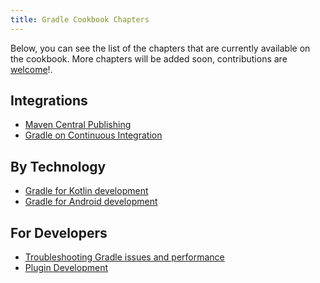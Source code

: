 ```yaml
---
title: Gradle Cookbook Chapters
---
```


Below, you can see the list of the chapters
that are currently available on the cookbook.
More chapters will be added soon, contributions are [welcome](./CONTRIBUTING.md)!.

## Integrations

- [Maven Central Publishing](./integrations/maven-central/README.md)
- [Gradle on Continuous Integration](./ci/README.md)

## By Technology

- [Gradle for Kotlin development](./kotlin/README.md)
- [Gradle for Android development](./android/README.md)


## For Developers

- [Troubleshooting Gradle issues and performance](./troubleshooting/README.md)
- [Plugin Development](./plugin-development/README.md)
